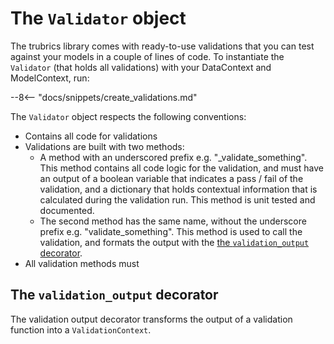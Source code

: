 # The `Validator` object

The trubrics library comes with ready-to-use validations that you can test against your models in a
couple of lines of code. To instantiate the `Validator` (that holds all validations) with your DataContext
and ModelContext, run:

--8<-- "docs/snippets/create_validations.md"

The `Validator` object respects the following conventions:

- Contains all code for validations
- Validations are built with two methods:
    - A method with an underscored prefix e.g. "_validate_something". This method contains all code logic for the validation,
    and must have an output of a boolean variable that indicates a pass / fail of the validation, and a dictionary that holds
    contextual information that is calculated during the validation run. This method is unit tested and documented.
    - The second method has the same name, without the underscore prefix e.g. "validate_something". This method is used to call
    the validation, and formats the output with the [the `validation_output` decorator](##the-validation_output-decorator).
- All validation methods must

## The `validation_output` decorator
The validation output decorator transforms the output of a validation function into a `ValidationContext`.
